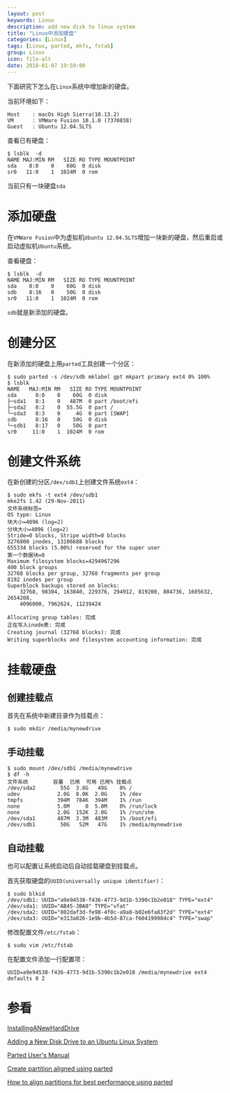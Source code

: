 ```yaml
---
layout: post
keywords: Linux
description: add new disk to linux system
title: "Linux中添加硬盘"
categories: [Linux]
tags: [Linux, parted, mkfs, fstab]
group: Linux
icon: file-alt
date: 2018-01-07 19:59:00
---
```


下面研究下怎么在`Linux`系统中增加新的硬盘。

当前环境如下：

    Host    : macOs High Sierra(10.13.2)
    VM      : VMWare Fusion 10.1.0 (7370838)
    Guest   : Ubuntu 12.04.5LTS

查看已有硬盘：

    $ lsblk  -d
    NAME MAJ:MIN RM   SIZE RO TYPE MOUNTPOINT
    sda    8:0    0    60G  0 disk
    sr0   11:0    1  1024M  0 rom

<!--excerpt-->

当前只有一块硬盘`sda`

# 添加硬盘

在`VMWare Fusion`中为虚拟机`Ubuntu 12.04.5LTS`增加一块新的硬盘，然后重启或启动虚拟机`Ubuntu`系统。

查看硬盘：

    $ lsblk  -d
    NAME MAJ:MIN RM   SIZE RO TYPE MOUNTPOINT
    sda    8:0    0    60G  0 disk
    sdb    8:16   0    50G  0 disk
    sr0   11:0    1  1024M  0 rom

`sdb`就是新添加的硬盘。

# 创建分区

在新添加的硬盘上用`parted`工具创建一个分区：

    $ sudo parted -s /dev/sdb mklabel gpt mkpart primary ext4 0% 100%
    $ lsblk
    NAME   MAJ:MIN RM   SIZE RO TYPE MOUNTPOINT
    sda      8:0    0    60G  0 disk
    ├─sda1   8:1    0   487M  0 part /boot/efi
    ├─sda2   8:2    0  55.5G  0 part /
    └─sda3   8:3    0     4G  0 part [SWAP]
    sdb      8:16   0    50G  0 disk
    └─sdb1   8:17   0    50G  0 part
    sr0     11:0    1  1024M  0 rom

# 创建文件系统

在新创建的分区`/dev/sdb1`上创建文件系统`ext4`：

    $ sudo mkfs -t ext4 /dev/sdb1
    mke2fs 1.42 (29-Nov-2011)
    文件系统标签=
    OS type: Linux
    块大小=4096 (log=2)
    分块大小=4096 (log=2)
    Stride=0 blocks, Stripe width=0 blocks
    3276800 inodes, 13106688 blocks
    655334 blocks (5.00%) reserved for the super user
    第一个数据块=0
    Maximum filesystem blocks=4294967296
    400 block groups
    32768 blocks per group, 32768 fragments per group
    8192 inodes per group
    Superblock backups stored on blocks:
    	32768, 98304, 163840, 229376, 294912, 819200, 884736, 1605632, 2654208,
    	4096000, 7962624, 11239424
    
    Allocating group tables: 完成
    正在写入inode表: 完成
    Creating journal (32768 blocks): 完成
    Writing superblocks and filesystem accounting information: 完成

# 挂载硬盘

## 创建挂载点

首先在系统中新建目录作为挂载点：

    $ sudo mkdir /media/mynewdrive

## 手动挂载

    $ sudo mount /dev/sdb1 /media/mynewdrive
    $ df -h
    文件系统        容量  已用  可用 已用% 挂载点
    /dev/sda2        55G  3.8G   49G    8% /
    udev            2.0G  8.0K  2.0G    1% /dev
    tmpfs           394M  784K  394M    1% /run
    none            5.0M     0  5.0M    0% /run/lock
    none            2.0G  152K  2.0G    1% /run/shm
    /dev/sda1       487M  3.3M  483M    1% /boot/efi
    /dev/sdb1        50G   52M   47G    1% /media/mynewdrive

## 自动挂载

也可以配置让系统启动后自动挂载硬盘到挂载点。

首先获取硬盘的`UUID(universally unique identifier)`：

    $ sudo blkid
    /dev/sdb1: UUID="a9e94538-f436-4773-9d1b-5390c1b2e018" TYPE="ext4"
    /dev/sda1: UUID="AB45-3BA0" TYPE="vfat"
    /dev/sda2: UUID="802daf3d-fe98-4f0c-a9a8-b02e6fa83f2d" TYPE="ext4"
    /dev/sda3: UUID="e313a026-1e9b-4b5d-87ca-f604199984c4" TYPE="swap"

修改配置文件`/etc/fstab`：

    $ sudo vim /etc/fstab

在配置文件添加一行配置项：

    UUID=a9e94538-f436-4773-9d1b-5390c1b2e018 /media/mynewdrive ext4 defaults 0 2

# 参看

[InstallingANewHardDrive](https://help.ubuntu.com/community/InstallingANewHardDrive)

[Adding a New Disk Drive to an Ubuntu Linux System](http://www.techotopia.com/index.php/Adding_a_New_Disk_Drive_to_an_Ubuntu_Linux_System)

[Parted User's Manual](https://www.gnu.org/software/parted/manual/)

[Create partition aligned using parted](https://unix.stackexchange.com/questions/38164/create-partition-aligned-using-parted#49274)

[How to align partitions for best performance using parted](https://rainbow.chard.org/2013/01/30/how-to-align-partitions-for-best-performance-using-parted/)
